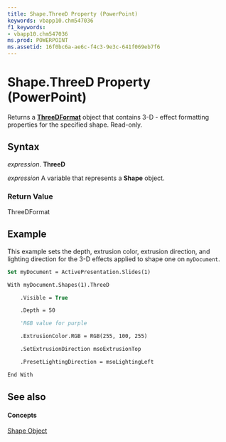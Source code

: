 ```yaml
---
title: Shape.ThreeD Property (PowerPoint)
keywords: vbapp10.chm547036
f1_keywords:
- vbapp10.chm547036
ms.prod: POWERPOINT
ms.assetid: 16f0bc6a-ae6c-f4c3-9e3c-641f069eb7f6
---
```



# Shape.ThreeD Property (PowerPoint)

Returns a  **[ThreeDFormat](threedformat-object-powerpoint.md)** object that contains 3-D - effect formatting properties for the specified shape. Read-only.


## Syntax

 _expression_. **ThreeD**

 _expression_ A variable that represents a **Shape** object.


### Return Value

ThreeDFormat


## Example

This example sets the depth, extrusion color, extrusion direction, and lighting direction for the 3-D effects applied to shape one on  `myDocument`.


```vb
Set myDocument = ActivePresentation.Slides(1)

With myDocument.Shapes(1).ThreeD

    .Visible = True

    .Depth = 50

    'RGB value for purple

    .ExtrusionColor.RGB = RGB(255, 100, 255)

    .SetExtrusionDirection msoExtrusionTop

    .PresetLightingDirection = msoLightingLeft

End With
```


## See also


#### Concepts


[Shape Object](shape-object-powerpoint.md)


